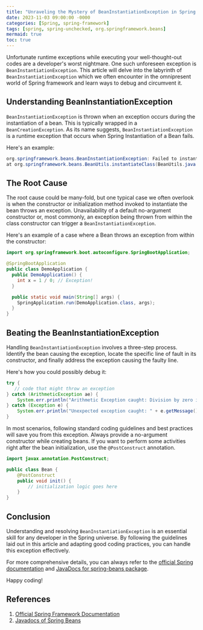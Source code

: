 ```yaml
---
title: "Unraveling the Mystery of BeanInstantiationException in Spring Framework"
date: 2023-11-03 09:00:00 -0000
categories: [Spring, spring-framework]
tags: [spring, spring-unchecked, org.springframework.beans]
mermaid: true
toc: true
---
```



Unfortunate runtime exceptions while executing your well-thought-out codes are a developer's worst nightmare. One such unforeseen exception is `BeanInstantiationException`. This article will delve into the labyrinth of `BeanInstantiationException` which we often encounter in the omnipresent world of Spring framework and learn ways to debug and circumvent it.

## Understanding BeanInstantiationException

`BeanInstantiationException` is thrown when an exception occurs during the instantiation of a bean. This is typically wrapped in a `BeanCreationException`. As its name suggests, `BeanInstantiationException` is a runtime exception that occurs when Spring Instantiation of a Bean fails.

Here's an example:

```java
org.springframework.beans.BeanInstantiationException: Failed to instantiate [com.example.demo.TestClass]: Constructor threw an exception; nested exception is java.lang.ArithmeticException: / by zero
at org.springframework.beans.BeanUtils.instantiateClass(BeanUtils.java:211)
```

## The Root Cause

The root cause could be many-fold, but one typical case we often overlook is when the constructor or initialization method invoked to instantiate the bean throws an exception. Unavailability of a default no-argument constructor or, most commonly, an exception being thrown from within the class constructor can trigger a `BeanInstantiationException`.

Here's an example of a case where a Bean throws an exception from within the constructor:

```java
import org.springframework.boot.autoconfigure.SpringBootApplication;

@SpringBootApplication
public class DemoApplication {
  public DemoApplication() {
    int x = 1 / 0; // Exception!
  }

  public static void main(String[] args) {
    SpringApplication.run(DemoApplication.class, args);
  }
}
```

## Beating the BeanInstantiationException

Handling `BeanInstantiationException` involves a three-step process. Identify the bean causing the exception, locate the specific line of fault in its constructor, and finally address the exception causing the faulty line.

Here's how you could possibly debug it:

```java
try {
   // code that might throw an exception
} catch (ArithmeticException ae) {
    System.err.println("Arithmetic Exception caught: Division by zero is forbidden");
} catch (Exception e) {
    System.err.println("Unexpected exception caught: " + e.getMessage());
}
```

In most scenarios, following standard coding guidelines and best practices will save you from this exception. Always provide a no-argument constructor while creating beans. If you want to perform some activities right after the bean initialization, use the `@PostConstruct` annotation.

```java
import javax.annotation.PostConstruct;

public class Bean {
    @PostConstruct
    public void init() {
        // initialization logic goes here
    }
}
```
## Conclusion

Understanding and resolving `BeanInstantiationException` is an essential skill for any developer in the Spring universe. By following the guidelines laid out in this article and adapting good coding practices, you can handle this exception effectively.

For more comprehensive details, you can always refer to the [official Spring documentation](https://docs.spring.io/spring-framework/docs/current/reference/html/core.html) and [JavaDocs for spring-beans package](https://docs.spring.io/spring-framework/docs/current/javadoc-api/org/springframework/beans/package-summary.html).

Happy coding!

## References
1. [Official Spring Framework Documentation](https://docs.spring.io/spring-framework/docs/current/reference/html/core.html)
2. [Javadocs of Spring Beans](https://docs.spring.io/spring-framework/docs/current/javadoc-api/org/springframework/beans/package-summary.html)